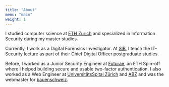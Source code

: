 ```yaml
---
title: "About"
menu: "main"
weight: 1
---
```


I studied computer science at [ETH Zurich](https://www.ethz.ch) and specialized in Information Security during my master studies.

Currently, I work as a Digital Forensics Investigator. At [SIB](https://www.sib.ch/), I teach the IT-Security lecture as part of their Chief Digital Officer postgraduate studies.

Before, I worked as a Junior Security Engineer at [Futurae](https://futurae.com), an ETH Spin-off where I helped building secure and usable two-factor authentication. 
I also worked as a Web Engineer at [UniversitätsSpital Zürich](http://www.usz.ch) and [ABZ](http://www.abz.inf.ethz.ch/) and was the webmaster for [bauenschweiz](https://www.bauenschweiz.ch).